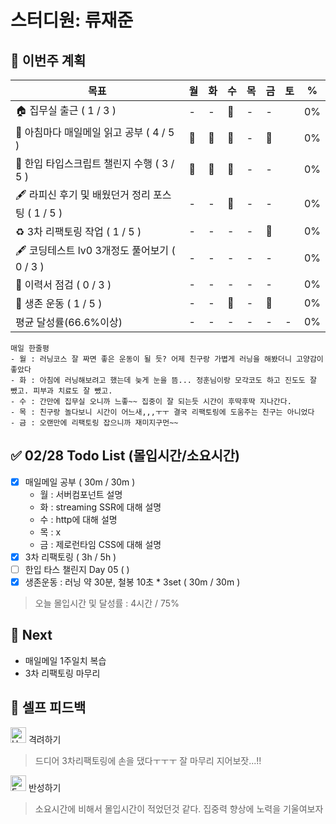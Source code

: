 # 스터디원: 류재준

## 🚀 이번주 계획

| 목표                            | 월   | 화   | 수   | 목   | 금   | 토   | %   |
| ------------------------------- | --- | --- | --- | --- | --- | --- | --- |
| 🏠 집무실 출근 ( 1 / 3 ) |-|-|🌠|-|-|| 0% |
| 📰 아침마다 매일메일 읽고 공부 ( 4 / 5 ) |🌠|🌠|🌠|-|🌠|| 0% |
| 📌 한입 타입스크립트 챌린지 수행 ( 3 / 5 ) |🌠|🌠|🌠|-|-|| 0% |
| 🖋️ 라피신 후기 및 배웠던거 정리 포스팅 ( 1 / 5 ) |-|-|🌠|-|-|| 0%  |
| ♻️ 3차 리팩토링 작업 ( 1 / 5 ) |-|-|-|-|🌠|| 0%  |
| 🖋️ 코딩테스트 lv0 3개정도 풀어보기 ( 0 / 3 ) |-|-|-|-|-|| 0%  |
| 🔧 이력서 점검 ( 0 / 3 ) |-|-|-|-|-|| 0% |
| 💪 생존 운동 ( 1 / 5 )               |-|-|🌠|-|🌠|| 0% |
| 평균 달성률(66.6%이상)      |-|-|-|-|-|-|  0% |


```text
매일 한줄평
- 월 : 러닝코스 잘 짜면 좋은 운동이 될 듯? 어제 친구랑 가볍게 러닝을 해봤더니 고양감이 좋았다
- 화 : 아침에 러닝해보려고 했는데 늦게 눈을 뜸... 정훈님이랑 모각코도 하고 진도도 잘 뺐고. 피부과 치료도 잘 뺐고.
- 수 : 간만에 집무실 오니까 느좋~~ 집중이 잘 되는듯 시간이 후딱후딱 지나간다.
- 목 : 친구랑 놀다보니 시간이 어느새,,,ㅜㅜ 결국 리팩토링에 도움주는 친구는 아니었다
- 금 : 오랜만에 리팩토링 잡으니까 재미지구먼~~
```

## ✅ 02/28 Todo List (몰입시간/소요시간) 
- [x] 매일메일 공부 ( 30m / 30m )
  - 월 : 서버컴포넌트 설명
  - 화 : streaming SSR에 대해 설명
  - 수 : http에 대해 설명
  - 목 : x
  - 금 : 제로런타임 CSS에 대해 설명
- [x] 3차 리팩토링 ( 3h / 5h )
- [ ] 한입 타스 챌린지 Day 05 (  )
- [x] 생존운동 : 러닝 약 30분, 철봉 10초 * 3set ( 30m / 30m )
> 오늘 몰입시간 및 달성률 : 4시간 / 75%

## 🌱 Next
- 매일메일 1주일치 복습
- 3차 리팩토링 마무리

## 🎉 셀프 피드백

<img src="https://raw.githubusercontent.com/Tarikul-Islam-Anik/Animated-Fluent-Emojis/master/Emojis/Smilies/Hugging%20Face.png" alt="Hugging Face" width="25" height="25"> 격려하기</img>

> 드디어 3차리팩토링에 손을 댔다ㅜㅜㅜ 잘 마무리 지어보잣...!!

<img src="https://raw.githubusercontent.com/Tarikul-Islam-Anik/Animated-Fluent-Emojis/master/Emojis/Smilies/Face%20with%20Monocle.png" alt="Face with Monocle" width="25" height="25"> 반성하기</img>

> 소요시간에 비해서 몰입시간이 적었던것 같다. 집중력 향상에 노력을 기울여보자
